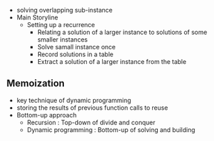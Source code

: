 - solving overlapping sub-instance
- Main Storyline
  - Setting up a recurrence
    - Relating a solution of a larger instance to solutions of some smaller instances
    - Solve samall instance once
    - Record solutions in a table
    - Extract a solution of a larger instance from the table

## Memoization

- key technique of dynamic programming
- storing the results of previous function calls to reuse
- Bottom-up approach
  - Recursion : Top-down of divide and conquer
  - Dynamic programming : Bottom-up of solving and building
